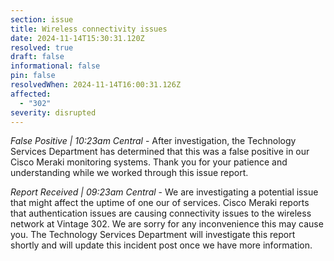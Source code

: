 ```yaml
---
section: issue
title: Wireless connectivity issues
date: 2024-11-14T15:30:31.120Z
resolved: true
draft: false
informational: false
pin: false
resolvedWhen: 2024-11-14T16:00:31.126Z
affected:
  - "302"
severity: disrupted
---
```

*False Positive | 10:23am Central* - After investigation, the Technology Services Department has determined that this was a false positive in our Cisco Meraki monitoring systems. Thank you for your patience and understanding while we worked through this issue report.

*Report Received | 09:23am Central* - We are investigating a potential issue that might affect the uptime of one our of services. Cisco Meraki reports that authentication issues are causing connectivity issues to the wireless network at Vintage 302. We are sorry for any inconvenience this may cause you. The Technology Services Department will investigate this report shortly and will update this incident post once we have more information.